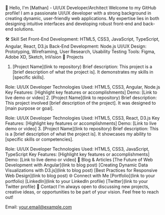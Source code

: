👋 Hello, I'm [Mathan] - UI/UX Developer/Architect
Welcome to my GitHub profile! I am a passionate UI/UX developer with a strong background in creating dynamic, user-friendly web applications. My expertise lies in both designing intuitive interfaces and developing robust front-end and back-end solutions.

🛠️ Skill Set
Front-End Development: HTML5, CSS3, JavaScript, TypeScript, Angular, React, D3.js
Back-End Development: Node.js
UI/UX Design: Prototyping, Wireframing, User Research, Usability Testing
Tools: Figma, Adobe XD, Sketch, InVision
📂 Projects
1. [Project Name](link to repository)
Brief description: This project is a [brief description of what the project is]. It demonstrates my skills in [specific skills].

Role: UI/UX Developer
Technologies Used: HTML5, CSS3, Angular, Node.js
Key Features: [Highlight key features or accomplishments]
Demo: [Link to live demo or video]
2. [Project Name](link to repository)
Brief description: This project involved [brief description of the project]. It was designed to [main purpose or goal].

Role: UI/UX Developer
Technologies Used: HTML5, CSS3, React, D3.js
Key Features: [Highlight key features or accomplishments]
Demo: [Link to live demo or video]
3. [Project Name](link to repository)
Brief description: This is a [brief description of what the project is]. It showcases my ability to [specific skills or competencies].

Role: UI/UX Developer
Technologies Used: HTML5, CSS3, JavaScript, TypeScript
Key Features: [Highlight key features or accomplishments]
Demo: [Link to live demo or video]
📝 Blog & Articles
[The Future of Web Development with Angular](link to blog post)
[Creating Dynamic Data Visualizations with D3.js](link to blog post)
[Best Practices for Responsive Web Design](link to blog post)
🌐 Connect with Me
[Portfolio](link to your portfolio)
[LinkedIn](link to your LinkedIn profile)
[Twitter](link to your Twitter profile)
📧 Contact
I'm always open to discussing new projects, creative ideas, or opportunities to be part of your vision. Feel free to reach out!

Email: your.email@example.com
